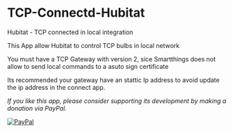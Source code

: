 # TCP-Connectd-Hubitat
Hubitat - TCP connected in local integration


This App allow Hubitat to control TCP bulbs in local network

You must have a TCP Gateway with version 2, sice Smartthings does not allow to send local commands to a asuto sign certificate

Its recommended your gateway have an stattic Ip address to avoid update the ip address in the connect app.









*If you like this app, please consider supporting its development by making a
donation via PayPal.*

[![PayPal](https://www.paypalobjects.com/en_US/i/btn/btn_donate_LG.gif)](https://www.paypal.com/cgi-bin/webscr?cmd=_s-xclick&hosted_button_id=A6XBY99S5FECL)
